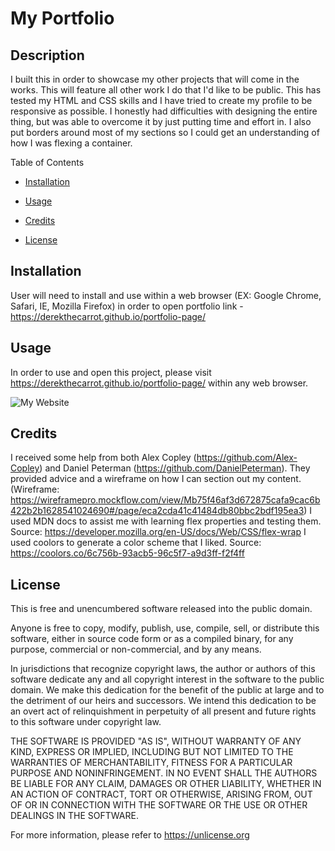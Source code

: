 # My Portfolio

## Description
I built this in order to showcase my other projects that will come in the works. This will feature all other work I do that I'd like to be public. This has tested my HTML and CSS skills and I have tried to create my profile to be responsive as possible. I honestly had difficulties with designing the entire thing, but was able to overcome it by just putting time and effort in. I also put borders around most of my sections so I could get an understanding of how I was flexing a container.


Table of Contents

* [Installation](#installation)

* [Usage](#usage)

* [Credits](#credits)

* [License](#license)

## Installation

User will need to install and use within a web browser (EX: Google Chrome, Safari, IE, Mozilla Firefox) in order to open portfolio link - https://derekthecarrot.github.io/portfolio-page/

## Usage

In order to use and open this project, please visit https://derekthecarrot.github.io/portfolio-page/ within any web browser.

![My Website](https://derekthecarrot.github.io/portfolio-page/assets/images/screenshot.PNG)

## Credits

I received some help from both Alex Copley (https://github.com/Alex-Copley) and Daniel Peterman (https://github.com/DanielPeterman). They provided advice and a wireframe on how I can section out my content. (Wireframe: https://wireframepro.mockflow.com/view/Mb75f46af3d672875cafa9cac6b422b2b1628541024690#/page/eca2cda41c41484db80bbc2bdf195ea3)
I used MDN docs to assist me with learning flex properties and testing them. Source: https://developer.mozilla.org/en-US/docs/Web/CSS/flex-wrap
I used coolors to generate a color scheme that I liked. Source: https://coolors.co/6c756b-93acb5-96c5f7-a9d3ff-f2f4ff

## License

This is free and unencumbered software released into the public domain.

Anyone is free to copy, modify, publish, use, compile, sell, or
distribute this software, either in source code form or as a compiled
binary, for any purpose, commercial or non-commercial, and by any
means.

In jurisdictions that recognize copyright laws, the author or authors
of this software dedicate any and all copyright interest in the
software to the public domain. We make this dedication for the benefit
of the public at large and to the detriment of our heirs and
successors. We intend this dedication to be an overt act of
relinquishment in perpetuity of all present and future rights to this
software under copyright law.

THE SOFTWARE IS PROVIDED "AS IS", WITHOUT WARRANTY OF ANY KIND,
EXPRESS OR IMPLIED, INCLUDING BUT NOT LIMITED TO THE WARRANTIES OF
MERCHANTABILITY, FITNESS FOR A PARTICULAR PURPOSE AND NONINFRINGEMENT.
IN NO EVENT SHALL THE AUTHORS BE LIABLE FOR ANY CLAIM, DAMAGES OR
OTHER LIABILITY, WHETHER IN AN ACTION OF CONTRACT, TORT OR OTHERWISE,
ARISING FROM, OUT OF OR IN CONNECTION WITH THE SOFTWARE OR THE USE OR
OTHER DEALINGS IN THE SOFTWARE.

For more information, please refer to <https://unlicense.org>